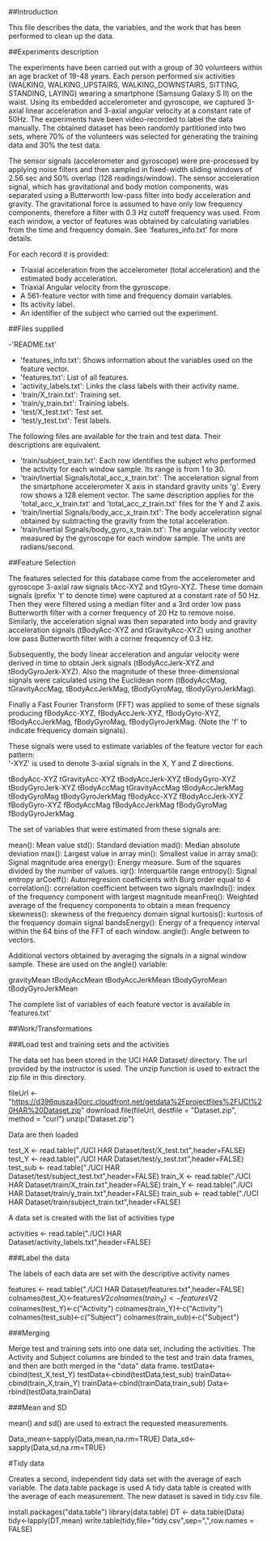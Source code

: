 ##Introduction

This file describes the data, the variables, and the work that has been performed to clean up the data.

##Experiments description

The experiments have been carried out with a group of 30 volunteers within an age bracket of 19-48 years. Each person performed six activities (WALKING, WALKING_UPSTAIRS, WALKING_DOWNSTAIRS, SITTING, STANDING, LAYING) wearing a smartphone (Samsung Galaxy S II) on the waist. Using its embedded accelerometer and gyroscope, we captured 3-axial linear acceleration and 3-axial angular velocity at a constant rate of 50Hz. The experiments have been video-recorded to label the data manually. The obtained dataset has been randomly partitioned into two sets, where 70% of the volunteers was selected for generating the training data and 30% the test data. 

The sensor signals (accelerometer and gyroscope) were pre-processed by applying noise filters and then sampled in fixed-width sliding windows of 2.56 sec and 50% overlap (128 readings/window). The sensor acceleration signal, which has gravitational and body motion components, was separated using a Butterworth low-pass filter into body acceleration and gravity. The gravitational force is assumed to have only low frequency components, therefore a filter with 0.3 Hz cutoff frequency was used. From each window, a vector of features was obtained by calculating variables from the time and frequency domain. See 'features_info.txt' for more details. 

For each record it is provided:
- Triaxial acceleration from the accelerometer (total acceleration) and the estimated body acceleration.
- Triaxial Angular velocity from the gyroscope. 
- A 561-feature vector with time and frequency domain variables. 
- Its activity label. 
- An identifier of the subject who carried out the experiment.


##Files supplied

-'README.txt'
- 'features_info.txt': Shows information about the variables used on the feature vector.
- 'features.txt': List of all features.
- 'activity_labels.txt': Links the class labels with their activity name.
- 'train/X_train.txt': Training set.
- 'train/y_train.txt': Training labels.
- 'test/X_test.txt': Test set.
- 'test/y_test.txt': Test labels.

The following files are available for the train and test data. Their descriptions are equivalent. 
- 'train/subject_train.txt': Each row identifies the subject who performed the activity for each window sample. Its range is from 1 to 30. 
- 'train/Inertial Signals/total_acc_x_train.txt': The acceleration signal from the smartphone accelerometer X axis in standard gravity units 'g'. Every row shows a 128 element vector. The same description applies for the 'total_acc_x_train.txt' and 'total_acc_z_train.txt' files for the Y and Z axis. 
- 'train/Inertial Signals/body_acc_x_train.txt': The body acceleration signal obtained by subtracting the gravity from the total acceleration. 
- 'train/Inertial Signals/body_gyro_x_train.txt': The angular velocity vector measured by the gyroscope for each window sample. The units are radians/second. 


##Feature Selection 

The features selected for this database come from the accelerometer and gyroscope 3-axial raw signals tAcc-XYZ and tGyro-XYZ. These time domain signals (prefix 't' to denote time) were captured at a constant rate of 50 Hz. Then they were filtered using a median filter and a 3rd order low pass Butterworth filter with a corner frequency of 20 Hz to remove noise. Similarly, the acceleration signal was then separated into body and gravity acceleration signals (tBodyAcc-XYZ and tGravityAcc-XYZ) using another low pass Butterworth filter with a corner frequency of 0.3 Hz. 

Subsequently, the body linear acceleration and angular velocity were derived in time to obtain Jerk signals (tBodyAccJerk-XYZ and tBodyGyroJerk-XYZ). Also the magnitude of these three-dimensional signals were calculated using the Euclidean norm (tBodyAccMag, tGravityAccMag, tBodyAccJerkMag, tBodyGyroMag, tBodyGyroJerkMag). 

Finally a Fast Fourier Transform (FFT) was applied to some of these signals producing fBodyAcc-XYZ, fBodyAccJerk-XYZ, fBodyGyro-XYZ, fBodyAccJerkMag, fBodyGyroMag, fBodyGyroJerkMag. (Note the 'f' to indicate frequency domain signals). 

These signals were used to estimate variables of the feature vector for each pattern:  
'-XYZ' is used to denote 3-axial signals in the X, Y and Z directions.

tBodyAcc-XYZ
tGravityAcc-XYZ
tBodyAccJerk-XYZ
tBodyGyro-XYZ
tBodyGyroJerk-XYZ
tBodyAccMag
tGravityAccMag
tBodyAccJerkMag
tBodyGyroMag
tBodyGyroJerkMag
fBodyAcc-XYZ
fBodyAccJerk-XYZ
fBodyGyro-XYZ
fBodyAccMag
fBodyAccJerkMag
fBodyGyroMag
fBodyGyroJerkMag

The set of variables that were estimated from these signals are: 

mean(): Mean value
std(): Standard deviation
mad(): Median absolute deviation 
max(): Largest value in array
min(): Smallest value in array
sma(): Signal magnitude area
energy(): Energy measure. Sum of the squares divided by the number of values. 
iqr(): Interquartile range 
entropy(): Signal entropy
arCoeff(): Autorregresion coefficients with Burg order equal to 4
correlation(): correlation coefficient between two signals
maxInds(): index of the frequency component with largest magnitude
meanFreq(): Weighted average of the frequency components to obtain a mean frequency
skewness(): skewness of the frequency domain signal 
kurtosis(): kurtosis of the frequency domain signal 
bandsEnergy(): Energy of a frequency interval within the 64 bins of the FFT of each window.
angle(): Angle between to vectors.

Additional vectors obtained by averaging the signals in a signal window sample. These are used on the angle() variable:

gravityMean
tBodyAccMean
tBodyAccJerkMean
tBodyGyroMean
tBodyGyroJerkMean

The complete list of variables of each feature vector is available in 'features.txt'


##Work/Transformations

###Load test and training sets and the activities

The data set has been stored in the UCI HAR Dataset/ directory.
The url provided by the instructor is used.
The unzip function is used to extract the zip file in this directory.

  fileUrl <- "https://d396qusza40orc.cloudfront.net/getdata%2Fprojectfiles%2FUCI%20HAR%20Dataset.zip"
  download.file(fileUrl, destfile = "Dataset.zip", method = "curl")
  unzip("Dataset.zip")

Data are then loaded

test_X <- read.table("./UCI HAR Dataset/test/X_test.txt",header=FALSE)
test_Y <- read.table("./UCI HAR Dataset/test/y_test.txt",header=FALSE)
test_sub <- read.table("./UCI HAR Dataset/test/subject_test.txt",header=FALSE)
train_X <- read.table("./UCI HAR Dataset/train/X_train.txt",header=FALSE)
train_Y <- read.table("./UCI HAR Dataset/train/y_train.txt",header=FALSE)
train_sub <- read.table("./UCI HAR Dataset/train/subject_train.txt",header=FALSE)

A data set is created with the list of activities type

activities <- read.table("./UCI HAR Dataset/activity_labels.txt",header=FALSE)

###Label the data

The labels of each data are set with the descriptive activity names

features <- read.table("./UCI HAR Dataset/features.txt",header=FALSE)
colnames(test_X)<-features$V2
colnames(train_X)<-features$V2
colnames(test_Y)<-c("Activity")
colnames(train_Y)<-c("Activity")
colnames(test_sub)<-c("Subject")
colnames(train_sub)<-c("Subject")

###Merging

Merge test and training sets into one data set, including the activities.
The Activity and Subject columns are binded to the test and train data frames, and then are both merged in the "data" data frame.
testData<-cbind(test_X,test_Y)
testData<-cbind(testData,test_sub)
trainData<-cbind(train_X,train_Y)
trainData<-cbind(trainData,train_sub)
Data<-rbind(testData,trainData)

###Mean and SD

mean() and sd() are used to extract the requested measurements.

Data_mean<-sapply(Data,mean,na.rm=TRUE)
Data_sd<-sapply(Data,sd,na.rm=TRUE)

#Tidy data

Creates a second, independent tidy data set with the average of each variable. The data.table package is used
A tidy data table is created with the average of each measurement. The new dataset is saved in tidy.csv file.

install.packages("data.table")
library(data.table)
DT <- data.table(Data)
tidy<-lapply(DT,mean)
write.table(tidy,file="tidy.csv",sep=",",row.names = FALSE)